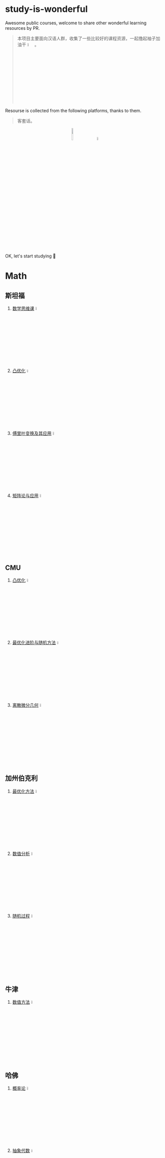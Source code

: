 # study-is-wonderful

Awesome public courses, welcome to share other wonderful learning resources by PR.

> 本项目主要面向汉语人群，收集了一些比较好的课程资源，一起撸起袖子加油干 <img src="china.png" width="5%"/>。

Resourse is collected from the following platforms, thanks to them.

> 客套话。

<div align="center">
<img src="bilibili.svg" width="10%"/> &nbsp &nbsp &nbsp &nbsp &nbsp <img src="youtube.svg" width="5%"/>
</div>

OK, let's start studying 🙌


# Math

## 斯坦福

1. [数学思维课](https://www.bilibili.com/BV1dq4y127TF) <img src="bilibili.svg" width="5%"/>
2. [凸优化](https://www.bilibili.com/BV1Pg4y187Ed) <img src="bilibili.svg" width="5%"/>
3. [傅里叶变换及其应用](https://www.bilibili.com/BV1Qx411J7ER) <img src="bilibili.svg" width="5%"/>
4. [矩阵论与应用](https://www.bilibili.com/BV17h411W7bk) <img src="bilibili.svg" width="5%"/>

## CMU

1. [凸优化](https://www.bilibili.com/BV12x411z7ot) <img src="bilibili.svg" width="5%"/>
2. [最优化进阶与随机方法](https://www.bilibili.com/BV1J64y1F7nW) <img src="bilibili.svg" width="5%"/>
3. [离散微分几何](https://www.bilibili.com/BV1RQ4y1Z7HL) <img src="bilibili.svg" width="5%"/>

## 加州伯克利

1. [最优化方法](https://www.bilibili.com/BV19y4y1W7X1) <img src="bilibili.svg" width="5%"/>
2. [数值分析](https://www.bilibili.com/BV1gv411j7rd) <img src="bilibili.svg" width="5%"/>
3. [随机过程](https://www.bilibili.com/BV1qB4y1A7t3) <img src="bilibili.svg" width="5%"/>

## 牛津

1. [数值方法](https://www.bilibili.com/BV1sT4y1S7Aa) <img src="bilibili.svg" width="5%"/>

## 哈佛

1. [概率论](https://www.bilibili.com/BV1kE41157pa) <img src="bilibili.svg" width="5%"/>
2. [抽象代数](https://www.bilibili.com/BV1Ds41167HE) <img src="bilibili.svg" width="5%"/>

## MIT

1. [概率论](https://www.bilibili.com/BV19s41167TE) <img src="bilibili.svg" width="5%"/>
2. [应用统计](https://www.bilibili.com/BV14t411N7uw) <img src="bilibili.svg" width="5%"/>
3. [离散随机过程](https://www.bilibili.com/BV1Qs41167VS) <img src="bilibili.svg" width="5%"/>
4. [傅里叶分析](https://www.bilibili.com/BV1Qz4y167rb) <img src="bilibili.svg" width="5%"/>
5. [线性代数](https://www.bilibili.com/BV1zx411g7gq) <img src="bilibili.svg" width="5%"/>
6. [线性代数](https://www.bilibili.com/BV1fi4y1x7AH) <img src="bilibili.svg" width="5%"/>
7. [离散数学](https://www.bilibili.com/BV1zh41167Uy) <img src="bilibili.svg" width="5%"/>
8. [复分析](https://www.bilibili.com/BV1EJ41147q3) <img src="bilibili.svg" width="5%"/>
9. [微分方程](https://www.bilibili.com/BV1eM4y1g7De) <img src="bilibili.svg" width="5%"/>
10. [图论与可加组合学](https://www.bilibili.com/BV1Ei4y1x73V) <img src="bilibili.svg" width="5%"/>
11. [黎曼几何](https://www.bilibili.com/BV19T4y1M7W5) <img src="bilibili.svg" width="5%"/>


## 耶鲁
1. [博弈论](https://www.bilibili.com/BV1Kt411h7Ep) <img src="bilibili.svg" width="5%"/>

## others

1. [线性代数/微积分/概率论【深度之眼】](https://www.bilibili.com/video/BV1Eg41177FC?spm_id_from=333.999.0.0)
2. [微积分的本质【3Blue1Brown】](https://space.bilibili.com/88461692/channel/seriesdetail?sid=1528931)
3. [网络结构/梯度下降/反向传播【3Blue1Brown】](https://space.bilibili.com/88461692/channel/seriesdetail?sid=1528929)





# Computer Science

## general

1. [CMU·Great Ideas in Theoretical Computer Science](https://www.bilibili.com/BV1Wh411y7V9) <img src="bilibili.svg" width="5%"/>
2. [MIT·The Missing Semester of Your CS Education](https://www.bilibili.com/BV1x7411H7wa) <img src="bilibili.svg" width="5%"/>
3. [哈佛·CS50X 计算机入门](https://www.bilibili.com/BV1ER4y157uA) <img src="bilibili.svg" width="5%"/>
4. [斯坦福·编程方法学](https://www.bilibili.com/BV1zs411h7t8) <img src="bilibili.svg" width="5%"/>

## Algorithms and Data Structures

1. [MIT·经典算法](https://www.bilibili.com/BV1kf4y1w7Kn) <img src="bilibili.svg" width="5%"/>
2. [MIT·算法导论](https://www.bilibili.com/BV1fu41127MN) <img src="bilibili.svg" width="5%"/>
3. [MIT·高级数据结构](https://www.bilibili.com/BV1iE411n7yJ) <img src="bilibili.svg" width="5%"/>
4. [MIT·高级算法](https://www.bilibili.com/BV11E411u73m) <img src="bilibili.svg" width="5%"/>
5. [MIT·数据结构与算法设计](https://www.bilibili.com/BV1sf4y1H7vb) <img src="bilibili.svg" width="5%"/>

## System and Architecture

1. [CMU·计算机系统介绍](https://www.bilibili.com/BV1uK4y1e7ep) <img src="bilibili.svg" width="5%"/>
2. [加州伯克利·Operating System and Systems Programming](https://www.bilibili.com/BV1ix411676b) <img src="bilibili.svg" width="5%"/>
3. [MIT·操作系统](https://www.bilibili.com/BV1QA411F7ij) <img src="bilibili.svg" width="5%"/>
4. [MIT·分布式系统](https://www.bilibili.com/BV1CU4y1P7PE) <img src="bilibili.svg" width="5%"/>
5. [MIT·计算机系统安全](https://www.bilibili.com/BV1jt411F7Wh) <img src="bilibili.svg" width="5%"/>

## Artificial Intelligence (general)

> 单独推荐两个 up 主，[跟李沐学AI](https://space.bilibili.com/1567748478/) 和 [shuhuai008](https://space.bilibili.com/97068901/)，前者是讲深度学习的，后者是讲统计学习的，都非常棒 🎉。

1. [CMU·人工智能 (研究生)](https://www.bilibili.com/BV1pC4y1t7px) <img src="bilibili.svg" width="5%"/>
2. [李宏毅·Deep Learning Theory](https://www.youtube.com/watch?v=KKT2VkTdFyc&list=RDLVKKT2VkTdFyc&start_radio=1&rv=KKT2VkTdFyc&t=5) <img src="youtube.svg" width="3%"/>
3. [李宏毅·Next Step of Machine Learning](https://www.youtube.com/watch?v=XnyM3-xtxHs&list=PLJV_el3uVTsOK_ZK5L0Iv_EQoL1JefRL4) <img src="youtube.svg" width="3%"/>
4. [李宏毅·Advanced Topics in Deep Learning](https://www.youtube.com/watch?v=IzHoNwlCGnE&list=PLJV_el3uVTsPMxPbjeX7PicgWbY7F8wW9) <img src="youtube.svg" width="3%"/>
5. [李宏毅·机器学习-v1](https://www.youtube.com/watch?v=CXgbekl66jc&list=PLJV_el3uVTsPy9oCRY30oBPNLCo89yu49), [李宏毅·机器学习-v2](https://www.youtube.com/watch?v=Ye018rCVvOo&list=PLJV_el3uVTsMhtt7_Y6sgTHGHp1Vb2P2J), [李宏毅·机器学习-v1](https://www.youtube.com/watch?v=7XZR0-4uS5s&list=PLJV_el3uVTsPM2mM-OQzJXziCGJa8nJL8), [李宏毅·机器学习-TA 补充课](https://www.youtube.com/watch?v=eybCCtNKwzA&list=PLJV_el3uVTsM8QoIIe9JrSDjB0e1UkbEC) <img src="youtube.svg" width="3%"/>
9. [MIT·深度学习](https://www.bilibili.com/BV1qt411c7Na) <img src="bilibili.svg" width="5%"/>
10. [MIT·机器学习](https://www.bilibili.com/BV1a7411M7wH) <img src="bilibili.svg" width="5%"/>
11. [斯坦福·人工智能原理与技术](https://www.bilibili.com/BV1Ht4y1U75j) <img src="bilibili.svg" width="5%"/>

### Computer Vision (CV)

> 李飞飞的 [cs231n](https://www.bilibili.com/BV1nJ411z7fe) 我看过，感觉不咋地，就没加。

1. [李宏毅·GAN-2018](https://www.youtube.com/watch?v=DQNNMiAP5lw&list=PLJV_el3uVTsMq6JEFPW35BCiOQTsoqwNw), [李宏毅·GAN-2017](https://www.youtube.com/watch?v=G0dZc-8yIjE&list=PLJV_el3uVTsMd2G9ZjcpJn1YfnM9wVOBf) <img src="youtube.svg" width="3%"/>

### Natural Language Processing (NLP)

1. [CMU·自然语言处理](https://www.bilibili.com/BV1dC4y1h788) <img src="bilibili.svg" width="5%"/>
2. [斯坦福·深度自然语言处理](https://www.bilibili.com/BV1pt411h7aT) <img src="bilibili.svg" width="5%"/>
3. [CMU·高级自然语言处理](https://www.bilibili.com/BV1H3411k7GA) <img src="bilibili.svg" width="5%"/>
4. [李宏毅·Deep Learning for Human Languange Processing](https://www.youtube.com/watch?v=nER51ZyJaCQ&list=PLJV_el3uVTsO07RpBYFsXg-bN5Lu0nhdG) <img src="youtube.svg" width="3%"/>
5. [李宏毅·Deep Reinforcement Learning](https://www.youtube.com/watch?v=z95ZYgPgXOY&list=PLJV_el3uVTsODxQFgzMzPLa16h6B8kWM_) <img src="youtube.svg" width="3%"/>

### Reinforcement Learning (RL)

1. [斯坦福·强化学习](https://www.bilibili.com/BV1sb411s7eQ) <img src="bilibili.svg" width="5%"/>
2. [MIT·识别，估计和学习](https://www.bilibili.com/BV1KL4y1e7F7) <img src="bilibili.svg" width="5%"/>
3. [加州伯克利·深度强化学习](https://www.bilibili.com/BV1fx411S7S8) <img src="bilibili.svg" width="5%"/>

### Statistical Learning (SL)

1. [加州伯克利·统计机器学习](https://www.bilibili.com/BV1KA41157yn) <img src="bilibili.svg" width="5%"/>
2. [斯坦福·统计学习](https://www.bilibili.com/BV1NW41177q4) <img src="bilibili.svg" width="5%"/>

### Other Topics 

1. [CMU·结构化数据机器学习](https://www.bilibili.com/BV1MK4y1a7PS) <img src="bilibili.svg" width="5%"/>
2. [加州理工·机器学习与统计推断基础](https://www.bilibili.com/BV1uA411n7oV) <img src="bilibili.svg" width="5%"/>
3. [李宏毅·Structured Learning](https://www.youtube.com/watch?v=5OYu0vxXEv8&list=PLJV_el3uVTsNHQKxv49vpq7NSn-zim18V) <img src="youtube.svg" width="3%"/>
4. [斯坦福·图机器学习](https://www.bilibili.com/BV1Vg4y1z7Nf) <img src="bilibili.svg" width="5%"/>
5. [斯坦福·机器人学](https://www.bilibili.com/BV16s411q7o7) <img src="bilibili.svg" width="5%"/>
6. [MIT·医疗机器学习](https://www.bilibili.com/BV1oa411c7eD) <img src="bilibili.svg" width="5%"/>

## Data Science

1. [CMU·应用数据科学](https://www.bilibili.com/BV1Pa411F7VP) <img src="bilibili.svg" width="5%"/>
2. [加州伯克利·数据科学原理与技术](https://www.bilibili.com/BV19741117jR) <img src="bilibili.svg" width="5%"/>
3. [加州理工·数据驱动算法设计](https://www.bilibili.com/BV1ip4y1X7uY) <img src="bilibili.svg" width="5%"/>
4. [斯坦福·大数据概论](https://www.bilibili.com/BV1SC4y187x1) <img src="bilibili.svg" width="5%"/>
5. [哈佛·大数据算法](https://www.bilibili.com/BV1v54y1x7dQ) <img src="bilibili.svg" width="5%"/>

## Database

1. [CMU·数据库系统介绍](https://www.bilibili.com/BV1Cp4y1C7dv) <img src="bilibili.svg" width="5%"/>
2. [CMU·数据库系统](https://www.bilibili.com/BV1rN411f7Ef) <img src="bilibili.svg" width="5%"/>
3. [加州伯克利·数据库导论](https://www.bilibili.com/BV1yb4y1n7rb) <img src="bilibili.svg" width="5%"/>

## Parallel Computing

1. [CMU·并行计算结构与编程](https://www.bilibili.com/BV16k4y1z7z9) <img src="bilibili.svg" width="5%"/>
2. [加州伯克利·并行计算应用](https://www.bilibili.com/BV1qV411q7RS) <img src="bilibili.svg" width="5%"/>
3. [加州伯克利·并行程序设计导论](https://www.bilibili.com/BV1QQ4y1o7rn) <img src="bilibili.svg" width="5%"/>

## Software Engineering

1. [康奈尔·软件工程](https://www.bilibili.com/BV1aW411E7yr) <img src="bilibili.svg" width="5%"/>
2. [CMU·智能系统软件工程](https://www.bilibili.com/BV1qA411n7X5) <img src="bilibili.svg" width="5%"/>

## Compiler

1. [斯坦福·编译原理](https://www.bilibili.com/BV1NW41177q4) <img src="bilibili.svg" width="5%"/>
2. [康奈尔·高级编译原理](https://www.bilibili.com/BV1hZ4y1L7X4) <img src="bilibili.svg" width="5%"/>

## Computer Network

1. [CMU·计算机网络](https://www.bilibili.com/BV1wT4y1A7cd) <img src="bilibili.svg" width="5%"/>
2. [斯坦福·计算机网络](https://www.bilibili.com/BV137411Z7LR) <img src="bilibili.svg" width="5%"/>
3. [斯坦福·网络安全](https://www.bilibili.com/BV1yA411s7Tp) <img src="bilibili.svg" width="5%"/>

## Computer Graphics

1. [CMU·计算机图形学](https://www.bilibili.com/BV1QZ4y1K7ga) <img src="bilibili.svg" width="5%"/>
2. [闫令琪·现代计算机图形学入门](https://www.bilibili.com/BV1X7411F744) <img src="bilibili.svg" width="5%"/>
3. [MIT·计算机图形学](https://www.bilibili.com/BV167411g7iK) <img src="bilibili.svg" width="5%"/>

## Others

1. [CMU·人机交互系列讲座](https://www.bilibili.com/BV1Bb411v7YH) <img src="bilibili.svg" width="5%"/>
2. [普林斯顿·比特币与加密技术](https://www.bilibili.com/BV1FL411K7vK) <img src="bilibili.svg" width="5%"/>
3. [斯坦福·密码学](https://www.bilibili.com/BV1Ht411w7Re) <img src="bilibili.svg" width="5%"/>
4. [斯坦福·C++ 中的抽象编程](https://www.bilibili.com/BV1G7411k7jG) <img src="bilibili.svg" width="5%"/>
5. [MIT·计算机程序的构造与解释](https://www.bilibili.com/BV1AA411t7Wk) <img src="bilibili.svg" width="5%"/>
6. [MIT·信号与系统](https://www.bilibili.com/BV1L4411H7w3) <img src="bilibili.svg" width="5%"/>
7. [奥本海姆·MIT·信号与系统](https://www.bilibili.com/BV1CZ4y1j7hs) <img src="bilibili.svg" width="5%"/>
8. [MIT·计算结构](https://www.bilibili.com/BV197411s736) <img src="bilibili.svg" width="5%"/>
9. [MIT·python 编程](https://www.bilibili.com/BV1mq4y1u7NB) <img src="bilibili.svg" width="5%"/>
10. [MIT·区块链与金钱](https://www.bilibili.com/BV1pK4y1r7Jf) <img src="bilibili.svg" width="5%"/>

# Economics

1. [耶鲁·金融市场](https://www.bilibili.com/BV1ab411b7jq) <img src="bilibili.svg" width="5%"/>
2. [MIT·微观经济学](https://www.bilibili.com/BV1MV411U75D) <img src="bilibili.svg" width="5%"/>
3. [MIT·金融理论](https://www.bilibili.com/BV1Ft4112796) <img src="bilibili.svg" width="5%"/>
4. [MIT·行为经济学](https://www.bilibili.com/BV11U4y1g78u) <img src="bilibili.svg" width="5%"/>

# Tools

1. [Python-100-Days](https://github.com/jackfrued/Python-100-Days)
2. [eat tensorflow2 in 30 days](https://github.com/lyhue1991/eat_tensorflow2_in_30_days)
3. [eat pytorch in 20 days](https://github.com/lyhue1991/eat_pytorch_in_20_days)



# Competitions platform

1. [Kaggle](https://www.kaggle.com/competitions)
2. [TIANCHI](https://tianchi.aliyun.com/competition/gameList/activeList)
3. [Data Fountain](https://lab.datafountain.cn/)

# Physics

1. [斯坦福·量子力学](https://www.bilibili.com/BV1w4411s7da) <img src="bilibili.svg" width="5%"/>
2. [斯坦福·广义相对论](https://www.bilibili.com/BV1tE411R75K) <img src="bilibili.svg" width="5%"/>
3. [斯坦福·弦理论和 M 理论](https://www.bilibili.com/BV1CE411Q7Cc) <img src="bilibili.svg" width="5%"/>

# Psychology

1. [加州伯克利·心理统计学](https://www.bilibili.com/BV1UJ411c7d8) <img src="bilibili.svg" width="5%"/>
2. [加州伯克利·社会认知心理学](https://www.bilibili.com/BV1Hx411u7SK) <img src="bilibili.svg" width="5%"/>
3. [耶鲁·心理学导论](https://www.bilibili.com/BV1Ps411Z7h1) <img src="bilibili.svg" width="5%"/>
4. [哈佛·积极心理学](https://www.bilibili.com/BV1ga41127Zt) <img src="bilibili.svg" width="5%"/>
5. [哈佛·心理学导论](https://www.bilibili.com/BV1hZ4y1w7kd) <img src="bilibili.svg" width="5%"/>
6. [哈佛·幸福课](https://www.bilibili.com/BV1px411d7xr) <img src="bilibili.svg" width="5%"/>

# Metaphysics

1. [耶鲁·现代社会理论基础](https://www.bilibili.com/BV1ux411r736) <img src="bilibili.svg" width="5%"/>
2. [耶鲁·资本主义](https://www.bilibili.com/BV1x5411g7R5) <img src="bilibili.svg" width="5%"/>
3. [耶鲁·政治哲学导论](https://www.bilibili.com/BV1wx411y7uW) <img src="bilibili.svg" width="5%"/>
4. [斯坦福·人类行为生物学](https://www.bilibili.com/BV1FF411Y72Y) <img src="bilibili.svg" width="5%"/>
5. [剑桥·美学](https://www.bilibili.com/BV1av411e778) <img src="bilibili.svg" width="5%"/>

# Others

1. [MIT·几何折叠算法](https://www.bilibili.com/BV14q4y1R7Ra) <img src="bilibili.svg" width="5%"/>
2. [斯坦福·如何创业](https://www.bilibili.com/BV1KK4y1s7mY) <img src="bilibili.svg" width="5%"/>
3. [斯坦福·SCI 论文写作课程](https://www.bilibili.com/BV1zv41177JQ) <img src="bilibili.svg" width="5%"/>
4. [欧丽娟说红楼梦](https://www.bilibili.com/BV1hp4y1t7zq) <img src="bilibili.svg" width="5%"/>
5. [罗翔讲刑法](https://www.bilibili.com/BV1dj411f7vb) <img src="bilibili.svg" width="5%"/>
6. [耶鲁·聆听音乐](https://www.bilibili.com/BV1sW411a7nM) <img src="bilibili.svg" width="5%"/>
7. [耶鲁·文学理论导论](https://www.bilibili.com/BV15s411x7LU) <img src="bilibili.svg" width="5%"/>
8. [耶鲁·如何管理情绪](https://www.bilibili.com/BV1KK4y1P7Df) <img src="bilibili.svg" width="5%"/>
9. [耶鲁·谈判概论](https://www.bilibili.com/BV13T4y1L7AT) <img src="bilibili.svg" width="5%"/>
